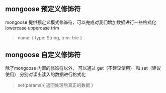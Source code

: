 ## mongoose 预定义修饰符
mongoose 提供预定义模式修饰符，可以完成对我们增加数据进行一些格式化
lowercase uppercase trim
> name: {
  type: String,
  trim: trie
}
## mongoose 自定义修饰符
除了mongoose 内置的修饰符以外， 可以通过 get（不建议使用） 和 set（建议使用） 分别对读出读入的数据进行格式化
> set(params){
  返回处理后真正的数据
}


